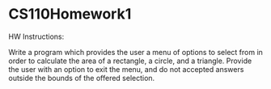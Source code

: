 # CS110Homework1

HW Instructions:

Write a program which provides the user a menu of options to select from in order to calculate the area of a rectangle, a circle, and a triangle. Provide the user with an option to exit the menu, and do not accepted answers outside the bounds of the offered selection.
